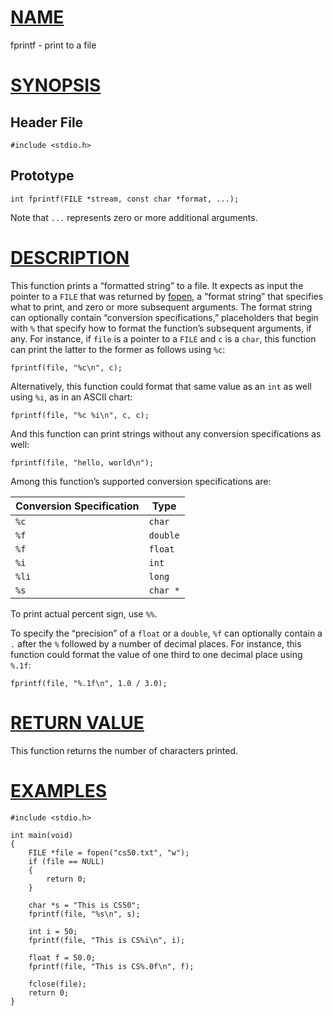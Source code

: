 # [NAME](#name)

fprintf - print to a file

# [SYNOPSIS](#synopsis)

## Header File

    #include <stdio.h>

## Prototype

    int fprintf(FILE *stream, const char *format, ...);

Note that `...` represents zero or more additional arguments.

# [DESCRIPTION](#description)

This function prints a “formatted string” to a file. It expects as input the pointer to a `FILE` that was returned by [fopen](fopen), a “format string” that specifies what to print, and zero or more subsequent arguments. The format string can optionally contain “conversion specifications,” placeholders that begin with `%` that specify how to format the function’s subsequent arguments, if any. For instance, if `file` is a pointer to a `FILE` and `c` is a `char`, this function can print the latter to the former as follows using `%c`:

    fprintf(file, "%c\n", c);

Alternatively, this function could format that same value as an `int` as well using `%i`, as in an ASCII chart:

    fprintf(file, "%c %i\n", c, c);

And this function can print strings without any conversion specifications as well:

    fprintf(file, "hello, world\n");

Among this function’s supported conversion specifications are:

| Conversion Specification | Type     |
| ------------------------ | -------- |
| `%c`                     | `char`   |
| `%f`                     | `double` |
| `%f`                     | `float`  |
| `%i`                     | `int`    |
| `%li`                    | `long`   |
| `%s`                     | `char *` |

To print actual percent sign, use `%%`.

To specify the “precision” of a `float` or a `double`, `%f` can optionally contain a `.` after the `%` followed by a number of decimal places. For instance, this function could format the value of one third to one decimal place using `%.1f`:

    fprintf(file, "%.1f\n", 1.0 / 3.0);

# [RETURN VALUE](#return-value)

This function returns the number of characters printed.

# [EXAMPLES](#examples)

    #include <stdio.h>

    int main(void)
    {
        FILE *file = fopen("cs50.txt", "w");
        if (file == NULL)
        {
            return 0;
        }

        char *s = "This is CS50";
        fprintf(file, "%s\n", s);

        int i = 50;
        fprintf(file, "This is CS%i\n", i);

        float f = 50.0;
        fprintf(file, "This is CS%.0f\n", f);

        fclose(file);
        return 0;
    }
